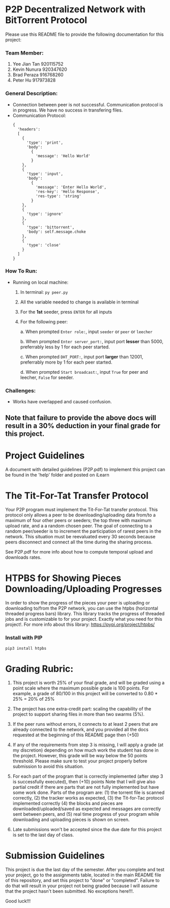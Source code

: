 # P2P Decentralized Network with BitTorrent Protocol

Please use this README file to provide the following documentation for this project:

### Team Member:
1. Yee Jian Tan 920115752
2. Kevin Nunura 920347620
3. Brad Peraza 916768260
4. Peter Hu 917973828

### General Description:
* Connection between peer is not successful. Communication protocol is in progress. We have no success in transfering files.
* Communication Protocol:
  ```
  {
    'headers': 
    [
      {
        'type': 'print',
        'body': 
          {
            'message': 'Hello World'
          }
      },
      {
        'type': 'input',
        'body': 
          {
            'message': 'Enter Hello World',
            'res-key': 'Hello Response',
            'res-type': 'string'
          }
      },
      {
        'type': 'ignore'
      },
      {
        'type': 'bittorrent',
        'body': self.message.choke
      },
      {
        'type': 'close'
      }
    ]
  }
  ```
### How To Run:
* Running on local machine:

  1. In terminal: `py peer.py`
  2. All the variable needed to change is available in terminal
  3. For the **1st** seeder, press `ENTER` for all inputs
  4. For the following peer:

      a. When prompted `Enter role:`, input `seeder` or `peer` or `leecher`

      b. When prompted `Enter server_port:`, input port **lesser** than 5000, preferrably less by 1 for each peer started.

      c. When prompted `DHT_PORT:`, input port **larger** than 12001, preferrably more by 1 for each peer started.

      d. When prompted `Start broadcast:`, input `True` for peer and leecher, `False` for seeder.
### Challenges:
* Works have overlapped and caused confusion.


## Note that failure to provide the above docs will result in a 30% deduction in your final grade for this project. 

# Project Guidelines 

A document with detailed guidelines (P2P.pdf) to implement this project can be found in the 'help' folder and posted on iLearn

# The Tit-For-Tat Transfer Protocol

Your P2P program must implement the Tit-For-Tat transfer protocol. This protocol only allows a peer to be downloading/uploading
data from/to a maximum of four other peers or seeders; the top three with maximum upload rate, and a a random chosen peer. 
The goal of connecting to a random peer/seeder is to increment the participation of rarest peers in the network. This situation
must be reevaluated every 30 seconds because peers disconnect and connect all the time during the sharing process. 

See P2P.pdf for more info about how to compute temporal upload and downloads rates. 

# HTPBS for Showing Pieces Downloading/Uploading Progresses 

In order to show the progress of the pieces your peer is uploading or downloading to/from the P2P network, you can use the htpbs (horizontal threaded progress bars) library. This library tracks the progress of threaded jobs and is customizable to for your project. Exactly what you need for this project!. For more info about this library: https://pypi.org/project/htpbs/

### Install with PIP

```python 
pip3 install htpbs
```

# Grading Rubric: 

1. This project is worth 25% of your final grade, and will be graded using a point scale where the 
maximum possible grade is 100 points. For example, a grade of 80/100 in this project will be converted to 
0.80 * 25% = 20% of 25%

2. The project has one extra-credit part: scaling the capability of the project to support sharing files in 
more than two swarms (5%). 

3. If the peer runs without errors, it connects to at least 2 peers that are already connected to the 
network, and you provided all the docs requested at the beginning of this README page then (+50)

4. If any of the requirements from step 3 is missing, I will apply a grade (at my discretion) depending on how much 
work the student has done in the project. However, this grade will be way below the 50 points threshold. 
Please make sure to test your project properly before submission to avoid this situation. 

5. For each part of the program that is correctly implemented (after step 3 is successfully executed), then (+10) points
Note that I will give also partial credit if there are parts that are not fully implemented but have some work done. 
Parts of the program are: (1) the torrent file is scanned correctly, (2) the tracker works as expected, (3) the 
Tit-for-Tac protocol implemented correctly (4) the blocks
and pieces are downloaded/uploaded/saved as expected and messages are correctly sent between peers, and
(5) real time progress of your program while downloading and uploading pieces is shown on screen. 

7. Late submissions won't be accepted since the due date for this project is set to the last day of class.

# Submission Guidelines 

This project is due the last day of the semester. After you complete and test your project, go to the assignments table, 
located in the main README file of this repository, and set this project to "done" or "completed". 
Failure to do that will result in your project not being graded because I will assume that the project 
hasn't been submitted. No exceptions here!!!. 

Good luck!!!
  

 


    


